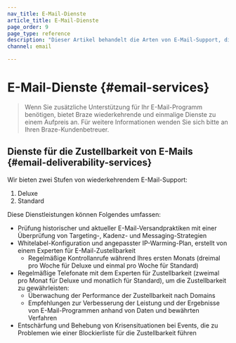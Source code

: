```yaml
---
nav_title: E-Mail-Dienste
article_title: E-Mail-Dienste
page_order: 9
page_type: reference
description: "Dieser Artikel behandelt die Arten von E-Mail-Support, die über Braze verfügbar sind."
channel: email

---
```


# E-Mail-Dienste {#email-services}

> Wenn Sie zusätzliche Unterstützung für Ihr E-Mail-Programm benötigen, bietet Braze wiederkehrende und einmalige Dienste zu einem Aufpreis an. Für weitere Informationen wenden Sie sich bitte an Ihren Braze-Kundenbetreuer.

## Dienste für die Zustellbarkeit von E-Mails {#email-deliverability-services}

Wir bieten zwei Stufen von wiederkehrendem E-Mail-Support:
1. Deluxe  
2. Standard 

Diese Dienstleistungen können Folgendes umfassen:

- Prüfung historischer und aktueller E-Mail-Versandpraktiken mit einer Überprüfung von Targeting-, Kadenz- und Messaging-Strategien
- Whitelabel-Konfiguration und angepasster IP-Warming-Plan, erstellt von einem Experten für E-Mail-Zustellbarkeit
  - Regelmäßige Kontrollanrufe während Ihres ersten Monats (dreimal pro Woche für Deluxe und einmal pro Woche für Standard)
- Regelmäßige Telefonate mit dem Experten für Zustellbarkeit (zweimal pro Monat für Deluxe und monatlich für Standard), um die Zustellbarkeit zu gewährleisten:
  - Überwachung der Performance der Zustellbarkeit nach Domains
  - Empfehlungen zur Verbesserung der Leistung und der Ergebnisse von E-Mail-Programmen anhand von Daten und bewährten Verfahren
- Entschärfung und Behebung von Krisensituationen bei Events, die zu Problemen wie einer Blockierliste für die Zustellbarkeit führen

